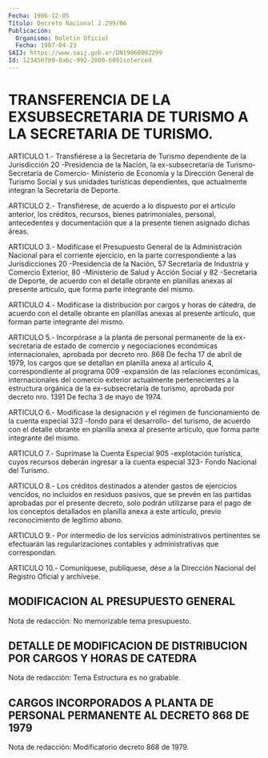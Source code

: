 ```yaml
---
Fecha: 1986-12-05
Título: Decreto Nacional 2.299/86
Publicación:
  Organismo: Boletín Oficial
  Fecha: 1987-04-23
SAIJ: https://www.saij.gob.ar/DN19860002299
Id: 123456789-0abc-992-2000-6891soterced
---
```

# TRANSFERENCIA DE LA EXSUBSECRETARIA DE TURISMO A LA SECRETARIA DE TURISMO.

<a id="1"></a>
ARTICULO 1.- Transfiérese a la Secretaria de Turismo dependiente de la Jurisdicción 20 -Presidencia de la Nación, la ex-subsecretaría de Turismo- Secretaría de Comercio- Ministerio de Economía y la Dirección General de Turismo Social y sus unidades turísticas dependientes, que actualmente integran la Secretaría de Deporte.

<a id="2"></a>
ARTICULO 2.- Transfiérese, de acuerdo a lo dispuesto por el artículo anterior, los créditos, recursos, bienes patrimoniales, personal, antecedentes y documentación que a la presente tienen asignado dichas áreas.

<a id="3"></a>
ARTICULO 3.- Modifícase el Presupuesto General de la Administración Nacional para el corriente ejercicio, en la parte correspondiente a las Jurisdicciones 20 -Presidencia de la Nación, 57 Secretaria de Industria y Comercio Exterior, 80 -Ministerio de Salud y Acción Social y 82 -Secretaria de Deporte, de acuerdo con el detalle obrante en planillas anexas al presente artículo, que forma parte integrante del mismo.

<a id="4"></a>
ARTICULO 4.- Modifícase la distribución por cargos y horas de cátedra, de acuerdo con el detalle obrante en planillas anexas al presente artículo, que forman parte integrante del mismo.

<a id="5"></a>
ARTICULO 5.- Incorpórase a la planta de personal permanente de la ex-secretaria de estado de comercio y negociaciones económicas internacionales, aprobada por decreto nro. 868 De fecha 17 de abril de 1979, los cargos que se detallan en planilla anexa al artículo 4, correspondiente al programa 009 -expansión de las relaciones económicas, internacionales del comercio exterior actualmente pertenecientes a la estructura orgánica de la ex-subsecretaría de turismo, aprobada por decreto nro. 1391 De fecha 3 de mayo de 1974.

<a id="6"></a>
ARTICULO 6.- Modifícase la designación y el régimen de funcionamiento de la cuenta especial 323 -fondo para el desarrollo- del turismo, de acuerdo con el detalle obrante en planilla anexa al presente artículo, que forma parte integrante del mismo.

<a id="7"></a>
ARTICULO 7.- Suprímase la Cuenta Especial 905 -explotación turística, cuyos recursos deberán ingresar a la cuenta especial 323- Fondo Nacional del Turismo.

<a id="8"></a>
ARTICULO 8.- Los créditos destinados a atender gastos de ejercicios vencidos, no incluidos en residuos pasivos, que se prevén en las partidas aprobadas por el presente decreto, solo podrán utilizarse para el pago de los conceptos detallados en planilla anexa a este artículo, previo reconocimiento de legítimo abono.

<a id="9"></a>
ARTICULO 9.- Por intermedio de los servicios administrativos pertinentes se efectuarán las regularizaciones contables y administrativas que correspondan.

<a id="10"></a>
ARTICULO 10.- Comuníquese, publíquese, dése a la Dirección Nacional del Registro Oficial y archívese.

## MODIFICACION AL PRESUPUESTO GENERAL

<a id="1"></a>
Nota de redacción: No memorizable tema presupuesto.

## DETALLE DE MODIFICACION DE DISTRIBUCION POR CARGOS Y HORAS DE CATEDRA

<a id="1"></a>
Nota de redacción: Tema Estructura es no grabable.

## CARGOS INCORPORADOS A PLANTA DE PERSONAL PERMANENTE AL DECRETO 868 DE 1979

<a id="1"></a>
Nota de redacción: Modificatorio decreto 868 de 1979.